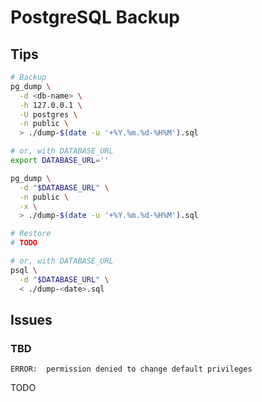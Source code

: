 # PostgreSQL Backup

## Tips

```sh
# Backup
pg_dump \
  -d <db-name> \
  -h 127.0.0.1 \
  -U postgres \
  -n public \
  > ./dump-$(date -u '+%Y.%m.%d-%H%M').sql

# or, with DATABASE_URL
export DATABASE_URL=''

pg_dump \
  -d "$DATABASE_URL" \
  -n public \
  -x \
  > ./dump-$(date -u '+%Y.%m.%d-%H%M').sql

# Restore
# TODO

# or, with DATABASE_URL
psql \
  -d "$DATABASE_URL" \
  < ./dump-<date>.sql
```

## Issues

### TBD

```log
ERROR:  permission denied to change default privileges
```

TODO

